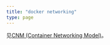 ```yaml
---
title: "docker networking"
type: page
---
```


见[CNM (Container Networking Model)](https://feisky.gitbooks.io/sdn/container/cnm/)。
